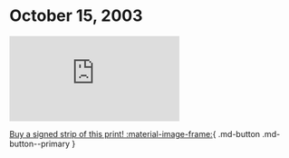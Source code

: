# October 15, 2003

![](https://www.achewood.com/comic.php?date=10152003)

[Buy a signed strip of this print! :material-image-frame:](https://achewood-holiday-pop-up.myshopify.com/products/strip#10152003){ .md-button .md-button--primary }
